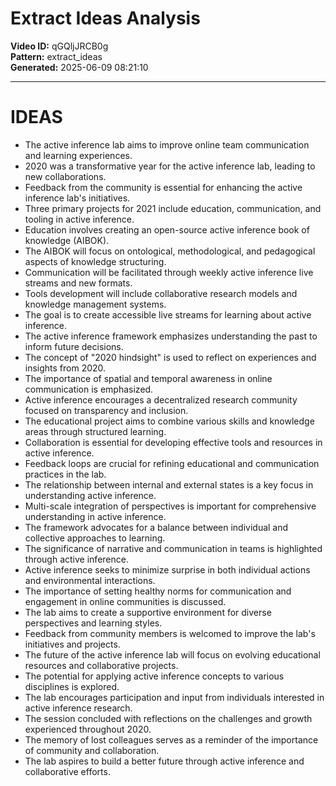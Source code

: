# Extract Ideas Analysis

**Video ID:** qGQljJRCB0g  
**Pattern:** extract_ideas  
**Generated:** 2025-06-09 08:21:10  

---

# IDEAS

- The active inference lab aims to improve online team communication and learning experiences.
- 2020 was a transformative year for the active inference lab, leading to new collaborations.
- Feedback from the community is essential for enhancing the active inference lab's initiatives.
- Three primary projects for 2021 include education, communication, and tooling in active inference.
- Education involves creating an open-source active inference book of knowledge (AIBOK).
- The AIBOK will focus on ontological, methodological, and pedagogical aspects of knowledge structuring.
- Communication will be facilitated through weekly active inference live streams and new formats.
- Tools development will include collaborative research models and knowledge management systems.
- The goal is to create accessible live streams for learning about active inference.
- The active inference framework emphasizes understanding the past to inform future decisions.
- The concept of "2020 hindsight" is used to reflect on experiences and insights from 2020.
- The importance of spatial and temporal awareness in online communication is emphasized.
- Active inference encourages a decentralized research community focused on transparency and inclusion.
- The educational project aims to combine various skills and knowledge areas through structured learning.
- Collaboration is essential for developing effective tools and resources in active inference.
- Feedback loops are crucial for refining educational and communication practices in the lab.
- The relationship between internal and external states is a key focus in understanding active inference.
- Multi-scale integration of perspectives is important for comprehensive understanding in active inference.
- The framework advocates for a balance between individual and collective approaches to learning.
- The significance of narrative and communication in teams is highlighted through active inference.
- Active inference seeks to minimize surprise in both individual actions and environmental interactions.
- The importance of setting healthy norms for communication and engagement in online communities is discussed.
- The lab aims to create a supportive environment for diverse perspectives and learning styles.
- Feedback from community members is welcomed to improve the lab's initiatives and projects.
- The future of the active inference lab will focus on evolving educational resources and collaborative projects.
- The potential for applying active inference concepts to various disciplines is explored.
- The lab encourages participation and input from individuals interested in active inference research.
- The session concluded with reflections on the challenges and growth experienced throughout 2020.
- The memory of lost colleagues serves as a reminder of the importance of community and collaboration.
- The lab aspires to build a better future through active inference and collaborative efforts.